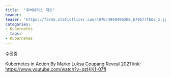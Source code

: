 ```yaml
---
title:  "쿠버네티스 개요"
header:
teaser: "https://farm5.staticflickr.com/4076/4940499208_b79b77fb0a_z.jpg"
categories:
- Kubernetes
  tags:
- Kubernetes
---
```


수정중










[^posts]: References 참조

Kubernetes in Action By Marko Luksa
Coupang Reveal 2021 link: https://www.youtube.com/watch?v=qzHjK1-07fI